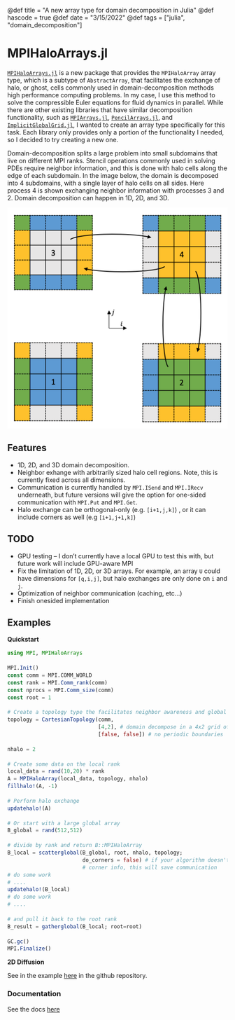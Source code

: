 @def title = "A new array type for domain decomposition in Julia"
@def hascode = true
@def date = "3/15/2022"
@def tags = ["julia", "domain_decomposition"]

# MPIHaloArrays.jl

[`MPIHaloArrays.jl`](https://github.com/smillerc/MPIHaloArrays.jl) is a new package that provides the `MPIHaloArray` array type, which is a subtype of `AbstractArray`, that facilitates the exchange of halo, or ghost, cells commonly used in domain-decomposition methods high performance computing problems. In my case, I use this method to solve the compressible Euler equations for fluid dynamics in parallel. While there are other existing libraries that have similar decomposition functionality, such as [`MPIArrays.jl`](https://github.com/barche/MPIArrays.jl), [`PencilArrays.jl`](https://github.com/jipolanco/PencilArrays.jl), and [`ImplicitGlobalGrid.jl`](https://github.com/eth-cscs/ImplicitGlobalGrid.jl), I wanted to create an array type specifically for this task. Each library only provides only a portion of the functionality I needed, so I decided to try creating a new one. 

Domain-decomposition splits a large problem into small subdomains that live on different MPI ranks. Stencil operations commonly used in solving PDEs require neighbor information, and this is done with halo cells along the edge of each subdomain. In the image below, the domain is decomposed into 4 subdomains, with a single layer of halo cells on all sides. Here process 4 is shown exchanging neighbor information with processes 3 and 2. Domain decomposition can happen in 1D, 2D, and 3D.

![](/assets/images/halo_exchange.png)

## Features

- 1D, 2D, and 3D domain decomposition.
- Neighbor exhange with arbitrarily sized halo cell regions. Note, this is currently fixed across all dimensions. 
- Communication is currently handled by `MPI.ISend` and `MPI.IRecv` underneath, but future versions will give the option for one-sided communication with `MPI.Put` and `MPI.Get`.
- Halo exchange can be orthogonal-only (e.g. `[i+1,j,k]`) , or it can include corners as well (e.g `[i+1,j+1,k]`)

## TODO

- GPU testing – I don’t currently have a local GPU to test this with, but future work will include GPU-aware MPI
- Fix the limitation of 1D, 2D, or 3D arrays. For example, an array `U` could have dimensions for `[q,i,j]`, but halo exchanges are only done on `i` and `j`.
- Optimization of neighbor communication (caching, etc…)
- Finish onesided implementation

## Examples

**Quickstart**

```julia
using MPI, MPIHaloArrays

MPI.Init()
const comm = MPI.COMM_WORLD
const rank = MPI.Comm_rank(comm)
const nprocs = MPI.Comm_size(comm)
const root = 1

# Create a topology type the facilitates neighbor awareness and global size
topology = CartesianTopology(comm, 
                             [4,2], # domain decompose in a 4x2 grid of ranks
                             [false, false]) # no periodic boundaries

nhalo = 2

# Create some data on the local rank
local_data = rand(10,20) * rank
A = MPIHaloArray(local_data, topology, nhalo)
fillhalo!(A, -1)

# Perform halo exchange
updatehalo!(A)

# Or start with a large global array
B_global = rand(512,512)

# divide by rank and return B::MPIHaloArray
B_local = scatterglobal(B_global, root, nhalo, topology; 
                        do_corners = false) # if your algorithm doesn't need 
                        # corner info, this will save communication
# do some work
# ....
updatehalo!(B_local)
# do some work
# ....

# and pull it back to the root rank
B_result = gatherglobal(B_local; root=root)

GC.gc()
MPI.Finalize()
```

**2D Diffusion**

See in the example [here](https://github.com/smillerc/MPIHaloArrays.jl/blob/main/docs/examples/04-diffusion2d.jl) in the github repository.

### Documentation

See the docs [here](https://smillerc.github.io/MPIHaloArrays.jl/stable/)